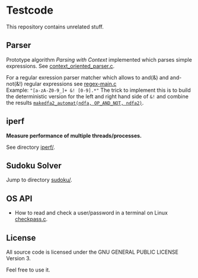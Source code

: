 Testcode
========

This repository contains unrelated stuff.

Parser
------
Prototype algorithm _Parsing with Context_ implemented
which parses simple expressions.
See [context_oriented_parser.c](parser/context_oriented_parser.c).

For a regular exression parser matcher which allows to and(&) and and-not(&!) regular expressions see [regex-main.c](parser/automat/main.c) <br> Example: `"[a-zA-Z0-9_]+ &! [0-9].*"` The trick to implement this
is to build the deterministic version for the left and right hand side of `&!` and combine the results
[`makedfa2_automat(ndfa, OP_AND_NOT, ndfa2)`](parser/automat/automat.c#L2913).

iperf
-----
**Measure performance of multiple threads/processes.**

See directory [iperf/](iperf/).

Sudoku Solver
-------------
Jump to directory [sudoku/](old-projects/sudoku).

OS API
-------------
* How to read and check a user/password in a terminal on Linux [checkpass.c](checkpass.c).

License
-------

All source code is licensed under the GNU GENERAL PUBLIC LICENSE Version 3.

Feel free to use it.
